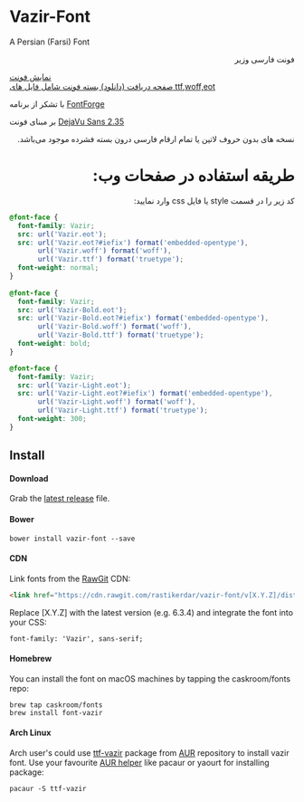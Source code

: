 # Vazir-Font
A Persian (Farsi) Font

<p dir="rtl">
فونت فارسی وزیر <br />

<a href="http://rastikerdar.github.io/vazir-font/">نمایش فونت</a> <br />
<a href="https://github.com/rastikerdar/vazir-font/releases">صفحه دریافت (دانلود) بسته فونت شامل فایل های ttf,woff,eot</a> <br />

با تشکر از برنامه <a href="https://fontforge.github.io">FontForge</a><br />

بر مبنای فونت <a href="http://dejavu-fonts.org">DejaVu Sans 2.35</a>

</p>
<p lang="fa" dir="rtl" align="right">
نسخه های بدون حروف لاتین یا تمام ارقام فارسی درون بسته فشرده موجود می‌باشد.
</p>
<h1 dir="rtl">
طریقه استفاده در صفحات وب:
</h1>

<p dir="rtl">
کد زیر را در قسمت style یا فایل css وارد نمایید:
</p>


```css
@font-face {
  font-family: Vazir;
  src: url('Vazir.eot');
  src: url('Vazir.eot?#iefix') format('embedded-opentype'),
       url('Vazir.woff') format('woff'),
       url('Vazir.ttf') format('truetype');
  font-weight: normal;
}
      
@font-face {
  font-family: Vazir;
  src: url('Vazir-Bold.eot');
  src: url('Vazir-Bold.eot?#iefix') format('embedded-opentype'),
       url('Vazir-Bold.woff') format('woff'),
       url('Vazir-Bold.ttf') format('truetype');
  font-weight: bold;
}

@font-face {
  font-family: Vazir;
  src: url('Vazir-Light.eot');
  src: url('Vazir-Light.eot?#iefix') format('embedded-opentype'),
       url('Vazir-Light.woff') format('woff'),
       url('Vazir-Light.ttf') format('truetype');
  font-weight: 300;
}
```

## Install

#### Download
Grab the [latest release](https://github.com/rastikerdar/vazir-font/releases/latest) file.

#### Bower
```
bower install vazir-font --save
```

#### CDN
Link fonts from the [RawGit](https://rawgit.com) CDN:

```html
<link href="https://cdn.rawgit.com/rastikerdar/vazir-font/v[X.Y.Z]/dist/font-face.css" rel="stylesheet" type="text/css" />
```

Replace [X.Y.Z] with the latest version (e.g. 6.3.4) and integrate the font into your CSS:

```
font-family: 'Vazir', sans-serif;
```

#### Homebrew
You can install the font on macOS machines by tapping the caskroom/fonts repo:  

```shell
brew tap caskroom/fonts
brew install font-vazir
```

#### Arch Linux
Arch user's could use [ttf-vazir](https://aur.archlinux.org/packages/ttf-vazir/) package from [AUR](https://aur.archlinux.org/) repository to install vazir font.
Use your favourite [AUR helper](https://wiki.archlinux.org/index.php/AUR_helpers) like pacaur or yaourt for installing package:

```shell
pacaur -S ttf-vazir
```

